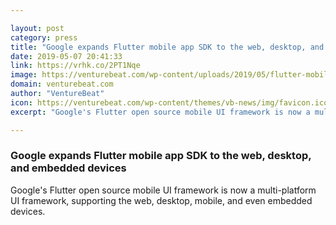 ```yaml
---

layout: post
category: press
title: "Google expands Flutter mobile app SDK to the web, desktop, and embedded devices"
date: 2019-05-07 20:41:33
link: https://vrhk.co/2PT1Nqe
image: https://venturebeat.com/wp-content/uploads/2019/05/flutter-mobile-desktop-web-embedded.png?w=1200&strip=all
domain: venturebeat.com
author: "VentureBeat"
icon: https://venturebeat.com/wp-content/themes/vb-news/img/favicon.ico
excerpt: "Google's Flutter open source mobile UI framework is now a multi-platform UI framework, supporting the web, desktop, mobile, and even embedded devices."

---
```


### Google expands Flutter mobile app SDK to the web, desktop, and embedded devices

Google's Flutter open source mobile UI framework is now a multi-platform UI framework, supporting the web, desktop, mobile, and even embedded devices.